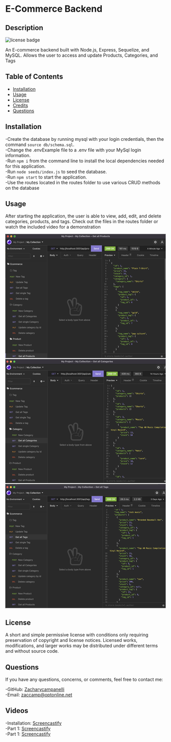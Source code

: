 # E-Commerce Backend

## Description

![license badge](https://img.shields.io/badge/license-mit-green)

An E-commerce backend built with Node.js, Express, Sequelize, and MySQL. Allows the user to access and update Products, Categories, and Tags

## Table of Contents

- [Installation](#Installation)
- [Usage](#Usage)
- [License](#License)
- [Credits](#Credits)
- [Questions](#Questions)

## Installation

-Create the database by running mysql with your login credentials, then the command `source db/schema.sql`.  
-Change the .envExample file to a .env file with your MySql login information.  
-Run `npm i` from the command line to install the local dependencies needed for this application.  
-Run `node seeds/index.js` to seed the database.  
-Run `npm start` to start the application.  
-Use the routes located in the routes folder to use various CRUD methods on the database

## Usage

After starting the application, the user is able to view, add, edit, and delete categories, products, and tags. Check out the files in the routes folder or watch the included video for a demonstration

![screenshot](assets/images/Screenshot_1.png)  
![screenshot](assets/images/Screenshot_2.png)  
![screenshot](assets/images/Screenshot_3.png)

## License

A short and simple permissive license with conditions only requiring preservation of copyright and license notices. Licensed works, modifications, and larger works may be distributed under different terms and without source code.

## Questions

If you have any questions, concerns, or comments, feel free to contact me:

-GitHub: [Zacharycampanelli](https://github.com/Zacharycampanelli)  
-Email: [zaccamp@optonline.net](mailto:zaccamp@optonline.net)

## Videos

-Installation: [Screencastify](https://drive.google.com/file/d/1MyrixMWNNXFbe1yMbrmpjPPOV56u77P4/view)  
-Part 1: [Screencastify](https://drive.google.com/file/d/1DTGv6gfGdMGQJRxa3V_JqZBnbwRxpnBQ/view)  
-Part 1: [Screencastify](https://drive.google.com/file/d/1IVIloOLw63BvFLdyYkyirUZDQNibf-Ra/view)
